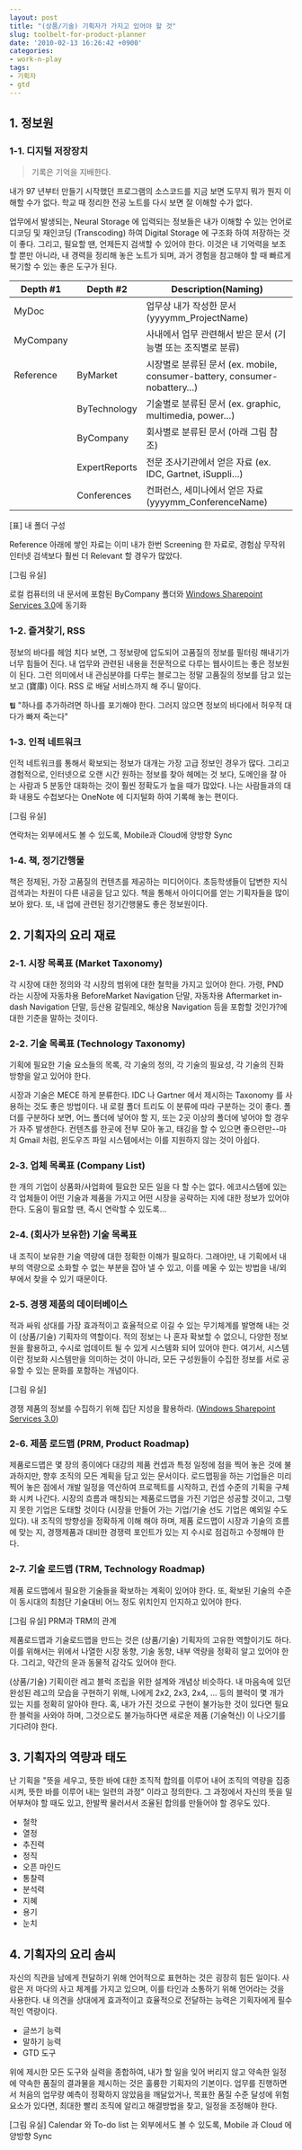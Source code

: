 ```yaml
---
layout: post
title: "(상품/기술) 기획자가 가지고 있어야 할 것"
slug: toolbelt-for-product-planner
date: '2010-02-13 16:26:42 +0900'
categories:
- work-n-play
tags:
- 기획자
- gtd
---
```


## 1. 정보원

### 1-1. 디지털 저장장치

> 기록은 기억을 지배한다.

내가 97 년부터 만들기 시작했던 프로그램의 소스코드를 지금 보면 도무지 뭐가 뭔지 이해할 수가 없다. 학교 때 정리한 전공 노트를 다시 보면 잘 이해할 수가 없다. 

업무에서 발생되는, Neural Storage 에 입력되는 정보들은 내가 이해할 수 있는 언어로 디코딩 및 재인코딩 (Transcoding) 하여 Digital Storage 에 구조화 하여 저장하는 것이 좋다. 그리고, 필요할 땐, 언제든지 검색할 수 있어야 한다. 이것은 내 기억력을 보조할 뿐만 아니라, 내 경력을 정리해 놓은 노트가 되며, 과거 경험을 참고해야 할 때 빠르게 복기할 수 있는 좋은 도구가 된다.

Depth #1|Depth #2|Description(Naming)
---|---|---
MyDoc|&nbsp;|업무상 내가 작성한 문서 (yyyymm_ProjectName)
MyCompany|&nbsp;|사내에서 업무 관련해서 받은 문서 (기능별 또는 조직별로 분류)
Reference|ByMarket|시장별로 분류된 문서 (ex. mobile, consumer-battery, consumer-nobattery…)
&nbsp;|ByTechnology|기술별로 분류된 문서 (ex. graphic, multimedia, power…)
&nbsp;|ByCompany|회사별로 분류된 문서 (아래 그림 참조)
&nbsp;|ExpertReports|전문 조사기관에서 얻은 자료 (ex. IDC, Gartnet, iSuppli…)
&nbsp;|Conferences|컨퍼런스, 세미나에서 얻은 자료 (yyyymm_ConferenceName)

[표] 내 폴더 구성

Reference 아래에 쌓인 자료는 이미 내가 한번 Screening 한 자료로, 경험삼 무작위 인터넷 검색보다 훨씬 더 Relevant 할 경우가 많았다.

[그림 유실]

로컬 컴퓨터의 내 문서에 포함된 ByCompany 폴더와 [Windows Sharepoint Services 3.0](http://office.microsoft.com/ko-kr/sharepointtechnology/default.aspx?ofcresset=1)에 동기화

<!--more-->

### 1-2. 즐겨찾기, RSS

정보의 바다를 헤엄 치다 보면, 그 정보량에 압도되어 고품질의 정보를 필터링 해내기가 너무 힘들어 진다. 내 업무와 관련된 내용을 전문적으로 다루는 웹사이트는 좋은 정보원이 된다. 그런 의미에서 내 관심분야를 다루는 블로그는 정말 고품질의 정보를 담고 있는 보고 (寶庫) 이다. RSS 로 배달 서비스까지 해 주니 말이다.

**`팁`** "하나를 추가하려면 하나를 포기해야 한다. 그러지 않으면 정보의 바다에서 허우적 대다가 빠져 죽는다"

### 1-3. 인적 네트워크

인적 네트워크를 통해서 확보되는 정보가 대개는 가장 고급 정보인 경우가 많다. 그리고 경험적으로, 인터넷으로 오랜 시간 원하는 정보를 찾아 헤메는 것 보다, 도메인을 잘 아는 사람과 5 분동안 대화하는 것이 훨씬 정확도가 높을 때가 많았다. 나는 사람들과의 대화 내용도 수첩보다는 OneNote 에 디지털화 하여 기록해 놓는 편이다.

[그림 유실]

연락처는 외부에서도 볼 수 있도록, Mobile과 Cloud에 양방향 Sync

### 1-4. 책, 정기간행물

책은 정제된, 가장 고품질의 컨텐츠를 제공하는 미디어이다. 초등학생들이 답변한 지식검색과는 차원이 다른 내공을 담고 있다. 책을 통해서 아이디어를 얻는 기획자들을 많이 보아 왔다. 또, 내 업에 관련된 정기간행물도 좋은 정보원이다.
 
## 2. 기획자의 요리 재료

### 2-1. 시장 목록표 (Market Taxonomy)

각 시장에 대한 정의와 각 시장의 범위에 대한 철학을 가지고 있어야 한다. 가령, PND 라는 시장에 자동차용 BeforeMarket Navigation 단말, 자동차용 Aftermarket in-dash Navigation 단말, 등산용 갈릴레오, 해상용 Navigation 등을 포함할 것인가?에 대한 기준을 말하는 것이다.
 
### 2-2. 기술 목록표 (Technology Taxonomy)

기획에 필요한 기술 요소들의 목록, 각 기술의 정의, 각 기술의 필요성, 각 기술의 진화 방향을 알고 있어야 한다.

시장과 기술은 MECE 하게 분류한다. IDC 나 Gartner 에서 제시하는 Taxonomy 를 사용하는 것도 좋은 방법이다. 내 로컬 폴더 트리도 이 분류에 따라 구분하는 것이 좋다. 폴더를 구분하다 보면, 어느 폴더에 넣어야 할 지, 또는 2곳 이상의 폴더에 넣어야 할 경우가 자주 발생한다. 컨텐츠를 한곳에 전부 모아 놓고, 태깅을 할 수 있으면 좋으련만--마치 Gmail 처럼, 윈도우즈 파일 시스템에서는 이를 지원하지 않는 것이 아쉽다.

### 2-3. 업체 목록표 (Company List)

한 개의 기업이 상품화/사업화에 필요한 모든 일을 다 할 수는 없다. 에코시스템에 있는 각 업체들이 어떤 기술과 제품을 가지고 어떤 시장을 공략하는 지에 대한 정보가 있어야 한다. 도움이 필요할 땐, 즉시 연락할 수 있도록...

### 2-4. (회사가 보유한) 기술 목록표

내 조직이 보유한 기술 역량에 대한 정확한 이해가 필요하다. 그래야만, 내 기획에서 내부의 역량으로 소화할 수 없는 부분을 잡아 낼 수 있고, 이를 메울 수 있는 방법을 내/외부에서 찾을 수 있기 때문이다.

### 2-5. 경쟁 제품의 데이터베이스

적과 싸워 상대를 가장 효과적이고 효율적으로 이길 수 있는 무기체계를 발명해 내는 것이 (상품/기술) 기획자의 역할이다. 적의 정보는 나 혼자 확보할 수 없으니, 다양한 정보원을 활용하고, 수시로 업데이트 될 수 있게 시스템화 되어 있어야 한다. 여기서, 시스템이란 정보화 시스템만을 의미하는 것이 아니라, 모든 구성원들이 수집한 정보를 서로 공유할 수 있는 문화를 포함하는 개념이다.

[그림 유실]

경쟁 제품의 정보를 수집하기 위해 집단 지성을 활용하라. ([Windows Sharepoint Services 3.0](http://office.microsoft.com/ko-kr/sharepointtechnology/default.aspx?ofcresset=1))

### 2-6. 제품 로드맵 (PRM, Product Roadmap)

제품로드맵은 몇 장의 종이에다 대강의 제품 컨셉과 특정 일정에 점을 찍어 놓은 것에 불과하지만, 향후 조직의 모든 계획을 담고 있는 문서이다. 로드맵핑을 하는 기업들은 미리 찍어 놓은 점에서 개발 일정을 역산하여 프로젝트를 시작하고, 컨셉 수준의 기획을 구체화 시켜 나간다. 시장의 흐름과 매칭되는 제품로드맵을 가진 기업은 성공할 것이고, 그렇지 못한 기업은 도태할 것이다 (시장을 만들어 가는 기업/기술 선도 기업은 예외일 수도 있다). 내 조직의 방향성을 정확하게 이해 해야 하며, 제품 로드맵이 시장과 기술의 흐름에 맞는 지, 경쟁제품과 대비한 경쟁력 포인트가 있는 지 수시로 점검하고 수정해야 한다.

### 2-7. 기술 로드맵 (TRM, Technology Roadmap)

제품 로드맵에서 필요한 기술들을 확보하는 계획이 있어야 한다. 또, 확보된 기술의 수준이 동시대의 최첨단 기술대비 어느 정도 위치인지 인지하고 있어야 한다.

[그림 유실] PRM과 TRM의 관계

제품로드맵과 기술로드맵을 만드는 것은 (상품/기술) 기획자의 고유한 역할이기도 하다. 이를 위해서는 위에서 나열한 시장 동향, 기술 동향, 내부 역량을 정확히 알고 있어야 한다. 그리고, 약간의 운과 동물적 감각도 있어야 한다.

(상품/기술) 기획이란 레고 블럭 조립을 위한 설계와 개념상 비슷하다. 내 마음속에 있던 완성된 레고의 모습을 구현하기 위해, 나에게 2x2, 2x3, 2x4, ... 등의 블럭이 몇 개가 있는 지를 정확히 알아야 한다. 혹, 내가 가진 것으로 구현이 불가능한 것이 있다면 필요한 블럭을 사와야 하며, 그것으로도 불가능하다면 새로운 제품 (기술혁신) 이 나오기를 기다려야 한다.

## 3. 기획자의 역량과 태도

난 기획을 "뜻을 세우고, 뜻한 바에 대한 조직적 합의를 이루어 내어 조직의 역량을 집중시켜, 뜻한 바를 이루어 내는 일련의 과정" 이라고 정의한다. 그 과정에서 자신의 뜻을 밀어부쳐야 할 때도 있고, 한발짝 물러서서 조율된 합의를 만들어야 할 경우도 있다.

- 철학
- 열정
- 추진력
- 정직
- 오픈 마인드
- 통찰력
- 분석력
- 지혜
- 용기
- 눈치

## 4. 기획자의 요리 솜씨

자신의 직관을 남에게 전달하기 위해 언어적으로 표현하는 것은 굉장히 힘든 일이다. 사람은 저 마다의 사고 체계를 가지고 있으며, 이를 타인과 소통하기 위해 언어라는 것을 사용한다. 내 의견을 상대에게 효과적이고 효율적으로 전달하는 능력은 기획자에게 필수적인 역량이다.

- 글쓰기 능력
- 말하기 능력
- GTD 도구

위에 제시한 모든 도구와 실력을 종합하여, 내가 할 일을 잊어 버리지 않고 약속한 일정에 약속한 품질의 결과물을 제시하는 것은 훌륭한 기획자의 기본이다. 업무를 진행하면서 처음의 업무량 예측이 정확하지 않았음을 깨달았거나, 목표한 품질 수준 달성에 위험요소가 있다면, 최대한 빨리 조직에 알리고 해결방법을 찾고, 일정을 조정해야 한다.

[그림 유실] Calendar 와 To-do list 는 외부에서도 볼 수 있도록, Mobile 과 Cloud 에 양방향 Sync
